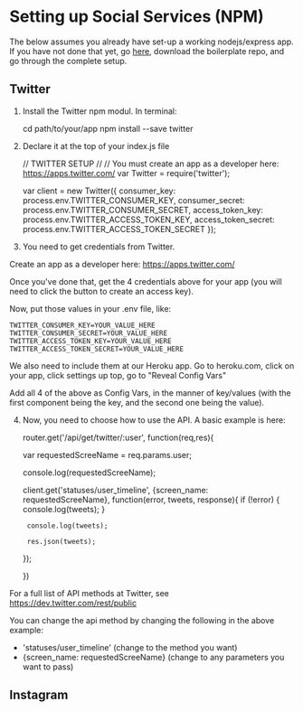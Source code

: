 Setting up Social Services (NPM)
================================

The below assumes you already have set-up a working nodejs/express app. If you have not done that yet, go [here](https://github.com/sslover/node-express-api-boilerplate), download the boilerplate repo, and go through the complete setup.

Twitter
-------

1) Install the Twitter npm modul. In terminal:

	cd path/to/your/app
	npm install --save twitter

2) Declare it at the top of your index.js file

	// TWITTER SETUP //
	// You must create an app as a developer here: https://apps.twitter.com/
	var Twitter = require('twitter');
	 
	var client = new Twitter({
	  consumer_key: process.env.TWITTER_CONSUMER_KEY,
	  consumer_secret: process.env.TWITTER_CONSUMER_SECRET,
	  access_token_key: process.env.TWITTER_ACCESS_TOKEN_KEY,
	  access_token_secret: process.env.TWITTER_ACCESS_TOKEN_SECRET
	});

3) You need to get credentials from Twitter.

Create an app as a developer here: https://apps.twitter.com/

Once you've done that, get the 4 credentials above for your app (you will need to click the button to create an access key).

Now, put those values in your .env file, like:

	TWITTER_CONSUMER_KEY=YOUR_VALUE_HERE
	TWITTER_CONSUMER_SECRET=YOUR_VALUE_HERE
	TWITTER_ACCESS_TOKEN_KEY=YOUR_VALUE_HERE
	TWITTER_ACCESS_TOKEN_SECRET=YOUR_VALUE_HERE

We also need to include them at our Heroku app. Go to heroku.com, click on your app, click settings up top, go to "Reveal Config Vars"

Add all 4 of the above as Config Vars, in the manner of key/values (with the first component being the key, and the second one being the value).

4) Now, you need to choose how to use the API. A basic example is here:

	router.get('/api/get/twitter/:user', function(req,res){

	  var requestedScreeName = req.params.user;

	  console.log(requestedScreeName);

	  client.get('statuses/user_timeline', {screen_name: requestedScreeName}, function(error, tweets, response){
	    if (!error) {
	      console.log(tweets);
	    }

	    console.log(tweets);

	    res.json(tweets);
	  });  

	})

For a full list of API methods at Twitter, see https://dev.twitter.com/rest/public

You can change the api method by changing the following in the above example:

* 'statuses/user_timeline' (change to the method you want)
* {screen_name: requestedScreeName} (change to any parameters you want to pass)

Instagram
---------





